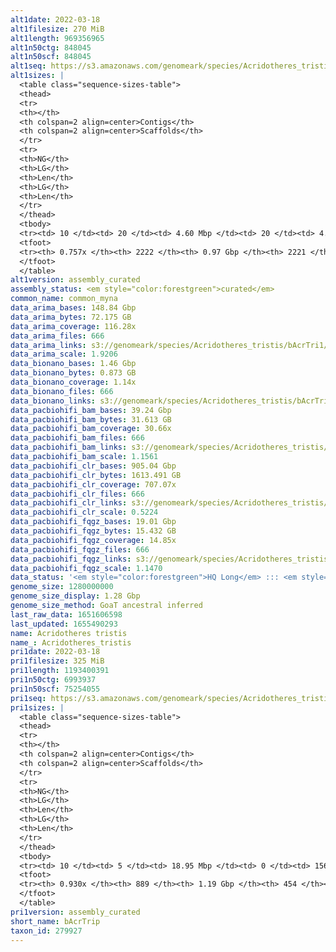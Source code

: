 ```yaml
---
alt1date: 2022-03-18
alt1filesize: 270 MiB
alt1length: 969356965
alt1n50ctg: 848045
alt1n50scf: 848045
alt1seq: https://s3.amazonaws.com/genomeark/species/Acridotheres_tristis/bAcrTri1/assembly_curated/bAcrTri1.alt.cur.20220318.fasta.gz
alt1sizes: |
  <table class="sequence-sizes-table">
  <thead>
  <tr>
  <th></th>
  <th colspan=2 align=center>Contigs</th>
  <th colspan=2 align=center>Scaffolds</th>
  </tr>
  <tr>
  <th>NG</th>
  <th>LG</th>
  <th>Len</th>
  <th>LG</th>
  <th>Len</th>
  </tr>
  </thead>
  <tbody>
  <tr><td> 10 </td><td> 20 </td><td> 4.60 Mbp </td><td> 20 </td><td> 4.60 Mbp </td></tr>  <tr><td> 20 </td><td> 57 </td><td> 2.70 Mbp </td><td> 57 </td><td> 2.70 Mbp </td></tr>  <tr><td> 30 </td><td> 112 </td><td> 1.96 Mbp </td><td> 112 </td><td> 1.96 Mbp </td></tr>  <tr><td> 40 </td><td> 193 </td><td> 1.30 Mbp </td><td> 193 </td><td> 1.30 Mbp </td></tr>  <tr style="background-color:#cccccc;"><td> 50 </td><td> 316 </td><td> 0.85 Mbp </td><td> 316 </td><td> 0.85 Mbp </td></tr>  <tr><td> 60 </td><td> 511 </td><td> 0.51 Mbp </td><td> 511 </td><td> 0.51 Mbp </td></tr>  <tr><td> 70 </td><td> 908 </td><td> 177.82 Kbp </td><td> 908 </td><td> 177.82 Kbp </td></tr>  <tr><td> 80 </td><td> 0 </td><td>  </td><td> 0 </td><td>  </td></tr>  <tr><td> 90 </td><td> 0 </td><td>  </td><td> 0 </td><td>  </td></tr>  <tr><td> 100 </td><td> 0 </td><td>  </td><td> 0 </td><td>  </td></tr>  </tbody>
  <tfoot>
  <tr><th> 0.757x </th><th> 2222 </th><th> 0.97 Gbp </th><th> 2221 </th><th> 0.97 Gbp </th></tr>
  </tfoot>
  </table>
alt1version: assembly_curated
assembly_status: <em style="color:forestgreen">curated</em>
common_name: common_myna
data_arima_bases: 148.84 Gbp
data_arima_bytes: 72.175 GB
data_arima_coverage: 116.28x
data_arima_files: 666
data_arima_links: s3://genomeark/species/Acridotheres_tristis/bAcrTri1/genomic_data/arima/<br>
data_arima_scale: 1.9206
data_bionano_bases: 1.46 Gbp
data_bionano_bytes: 0.873 GB
data_bionano_coverage: 1.14x
data_bionano_files: 666
data_bionano_links: s3://genomeark/species/Acridotheres_tristis/bAcrTri1/genomic_data/bionano/<br>
data_pacbiohifi_bam_bases: 39.24 Gbp
data_pacbiohifi_bam_bytes: 31.613 GB
data_pacbiohifi_bam_coverage: 30.66x
data_pacbiohifi_bam_files: 666
data_pacbiohifi_bam_links: s3://genomeark/species/Acridotheres_tristis/bAcrTri1/genomic_data/pacbio_hifi/<br>
data_pacbiohifi_bam_scale: 1.1561
data_pacbiohifi_clr_bases: 905.04 Gbp
data_pacbiohifi_clr_bytes: 1613.491 GB
data_pacbiohifi_clr_coverage: 707.07x
data_pacbiohifi_clr_files: 666
data_pacbiohifi_clr_links: s3://genomeark/species/Acridotheres_tristis/bAcrTri1/genomic_data/pacbio_hifi/<br>
data_pacbiohifi_clr_scale: 0.5224
data_pacbiohifi_fqgz_bases: 19.01 Gbp
data_pacbiohifi_fqgz_bytes: 15.432 GB
data_pacbiohifi_fqgz_coverage: 14.85x
data_pacbiohifi_fqgz_files: 666
data_pacbiohifi_fqgz_links: s3://genomeark/species/Acridotheres_tristis/bAcrTri1/genomic_data/pacbio_hifi/<br>
data_pacbiohifi_fqgz_scale: 1.1470
data_status: '<em style="color:forestgreen">HQ Long</em> ::: <em style="color:lightgray">Long</em> ::: <em style="color:forestgreen">Short</em> ::: <em style="color:forestgreen">Phasing</em> ::: <em style="color:forestgreen">Scaffolding</em>'
genome_size: 1280000000
genome_size_display: 1.28 Gbp
genome_size_method: GoaT ancestral inferred
last_raw_data: 1651606598
last_updated: 1655490293
name: Acridotheres tristis
name_: Acridotheres_tristis
pri1date: 2022-03-18
pri1filesize: 325 MiB
pri1length: 1193400391
pri1n50ctg: 6993937
pri1n50scf: 75254055
pri1seq: https://s3.amazonaws.com/genomeark/species/Acridotheres_tristis/bAcrTri1/assembly_curated/bAcrTri1.pri.cur.20220318.fasta.gz
pri1sizes: |
  <table class="sequence-sizes-table">
  <thead>
  <tr>
  <th></th>
  <th colspan=2 align=center>Contigs</th>
  <th colspan=2 align=center>Scaffolds</th>
  </tr>
  <tr>
  <th>NG</th>
  <th>LG</th>
  <th>Len</th>
  <th>LG</th>
  <th>Len</th>
  </tr>
  </thead>
  <tbody>
  <tr><td> 10 </td><td> 5 </td><td> 18.95 Mbp </td><td> 0 </td><td> 156.25 Mbp </td></tr>  <tr><td> 20 </td><td> 12 </td><td> 15.06 Mbp </td><td> 1 </td><td> 118.31 Mbp </td></tr>  <tr><td> 30 </td><td> 22 </td><td> 12.76 Mbp </td><td> 2 </td><td> 117.45 Mbp </td></tr>  <tr><td> 40 </td><td> 33 </td><td> 9.62 Mbp </td><td> 4 </td><td> 77.30 Mbp </td></tr>  <tr style="background-color:#cccccc;"><td> 50 </td><td> 49 </td><td style="background-color:#88ff88;"> 6.99 Mbp </td><td> 5 </td><td style="background-color:#88ff88;"> 75.25 Mbp </td></tr>  <tr><td> 60 </td><td> 71 </td><td> 5.00 Mbp </td><td> 9 </td><td> 25.95 Mbp </td></tr>  <tr><td> 70 </td><td> 106 </td><td> 2.65 Mbp </td><td> 14 </td><td> 21.08 Mbp </td></tr>  <tr><td> 80 </td><td> 178 </td><td> 1.16 Mbp </td><td> 22 </td><td> 11.32 Mbp </td></tr>  <tr><td> 90 </td><td> 416 </td><td> 260.30 Kbp </td><td> 103 </td><td> 401.44 Kbp </td></tr>  <tr><td> 100 </td><td> 0 </td><td>  </td><td> 0 </td><td>  </td></tr>  </tbody>
  <tfoot>
  <tr><th> 0.930x </th><th> 889 </th><th> 1.19 Gbp </th><th> 454 </th><th> 1.19 Gbp </th></tr>
  </tfoot>
  </table>
pri1version: assembly_curated
short_name: bAcrTrip
taxon_id: 279927
---
```

